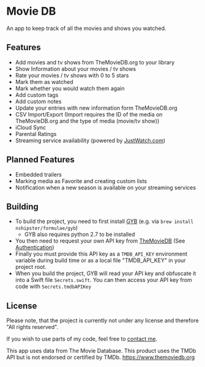 #  Movie DB

An app to keep track of all the movies and shows you watched.

## Features
* Add movies and tv shows from TheMovieDB.org to your library
* Show Information about your movies / tv shows
* Rate your movies / tv shows with 0 to 5 stars
* Mark them as watched
* Mark whether you would watch them again
* Add custom tags
* Add custom notes
* Update your entries with new information form TheMovieDB.org
* CSV Import/Export (Import requires the ID of the media on TheMovieDB.org and the type of media (movie/tv show))
* iCloud Sync
* Parental Ratings
* Streaming service availability (powered by [JustWatch.com](https://justwatch.com))

## Planned Features
* Embedded trailers
* Marking media as Favorite and creating custom lists
* Notification when a new season is available on your streaming services

## Building
* To build the project, you need to first install [GYB](https://github.com/apple/swift/blob/main/utils/gyb.py) (e.g. via `brew install nshipster/formulae/gyb`)
    * GYB also requires python 2.7 to be installed
* You then need to request your own API key from [TheMovieDB](https://themoviedb.org) (See [Authentication](https://developers.themoviedb.org/3/getting-started/authentication))
* Finally you must provide this API key as a `TMDB_API_KEY` environment variable during build time or as a local file "TMDB_API_KEY" in your project root.
* When you build the project, GYB will read your API key and obfuscate it into a Swift file `Secrets.swift`. You can then access your API key from code with `Secrets.tmdbAPIKey`

## License
Please note, that the project is currently not under any license and therefore "All rights reserved".

If you wish to use parts of my code, feel free to [contact me](mailto:dev@jonasfrey.de).

This app uses data from The Movie Database.
This product uses the TMDb API but is not endorsed or certified by TMDb.
https://www.themoviedb.org
